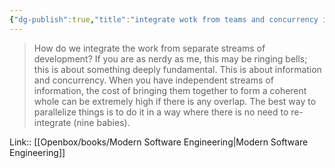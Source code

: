```yaml
---
{"dg-publish":true,"title":"integrate wotk from teams and concurrency is same","tags":["quotes"],"date":"2023-09-08T18:04:02+04:00","modified_at":"2023-10-27T22:29:42+04:00","alias":"integrate wotk from teams and concurrency is same","dg-path":"/quotes/202309081804.md","permalink":"/quotes/202309081804/","dgPassFrontmatter":true}
---
```



> How do we integrate the work from separate streams of development? If you are as nerdy as me, this may be ringing bells; this is about something deeply fundamental. This is about information and concurrency. When you have independent streams of information, the cost of bringing them together to form a coherent whole can be extremely high if there is any overlap. The best way to parallelize things is to do it in a way where there is no need to re-integrate (nine babies).

Link:: [[Openbox/books/Modern Software Engineering\|Modern Software Engineering]]
